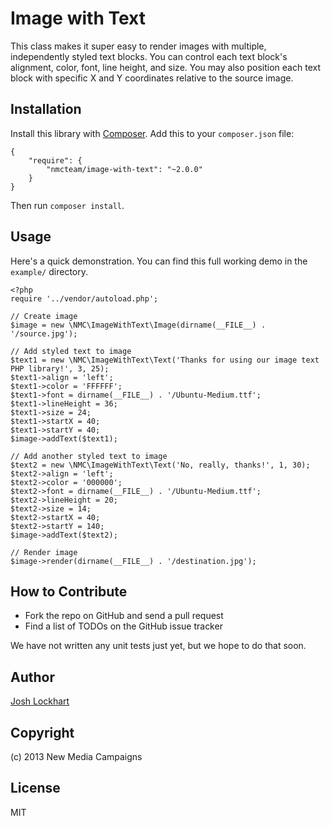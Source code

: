 # Image with Text

This class makes it super easy to render images with multiple, independently styled
text blocks. You can control each text block's alignment, color, font, line height, and size.
You may also position each text block with specific X and Y coordinates relative to the
source image.

## Installation

Install this library with [Composer](http://getcomposer.org). Add this to your `composer.json` file:

    {
        "require": {
            "nmcteam/image-with-text": "~2.0.0"
        }
    }

Then run `composer install`.

## Usage

Here's a quick demonstration. You can find this full working demo in the `example/`
directory.

    <?php
    require '../vendor/autoload.php';

    // Create image
    $image = new \NMC\ImageWithText\Image(dirname(__FILE__) . '/source.jpg');

    // Add styled text to image
    $text1 = new \NMC\ImageWithText\Text('Thanks for using our image text PHP library!', 3, 25);
    $text1->align = 'left';
    $text1->color = 'FFFFFF';
    $text1->font = dirname(__FILE__) . '/Ubuntu-Medium.ttf';
    $text1->lineHeight = 36;
    $text1->size = 24;
    $text1->startX = 40;
    $text1->startY = 40;
    $image->addText($text1);

    // Add another styled text to image
    $text2 = new \NMC\ImageWithText\Text('No, really, thanks!', 1, 30);
    $text2->align = 'left';
    $text2->color = '000000';
    $text2->font = dirname(__FILE__) . '/Ubuntu-Medium.ttf';
    $text2->lineHeight = 20;
    $text2->size = 14;
    $text2->startX = 40;
    $text2->startY = 140;
    $image->addText($text2);

    // Render image
    $image->render(dirname(__FILE__) . '/destination.jpg');


## How to Contribute

* Fork the repo on GitHub and send a pull request
* Find a list of TODOs on the GitHub issue tracker

We have not written any unit tests just yet, but we hope to do that soon.

## Author

[Josh Lockhart](http://www.newmediacampaigns.com/about/team/josh-lockhart)

## Copyright

(c) 2013 New Media Campaigns

## License

MIT
